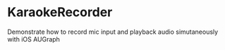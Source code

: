 # KaraokeRecorder
Demonstrate how to record mic input and playback audio simutaneously with iOS AUGraph
